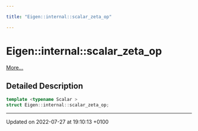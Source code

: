 ```yaml
---

title: "Eigen::internal::scalar_zeta_op"

---
```


# Eigen::internal::scalar_zeta_op



 [More...](#detailed-description)

## Detailed Description

```cpp
template <typename Scalar >
struct Eigen::internal::scalar_zeta_op;
```

-------------------------------

Updated on 2022-07-27 at 19:10:13 +0100